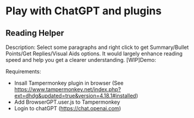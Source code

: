 # Play with ChatGPT and plugins
## Reading Helper
Description: Select some paragraphs and right click to get Summary/Bullet Points/Get Replies/Visual Aids options. It would largely enhance reading speed and help you  get a clearer understanding.
[WIP]Demo:

Requirements:
- Insall Tampermonkey plugin in browser (See https://www.tampermonkey.net/index.php?ext=dhdg&updated=true&version=4.18.1#installed)
- Add BrowserGPT.user.js to Tampermonkey
- Login to chatGPT (https://chat.openai.com)
